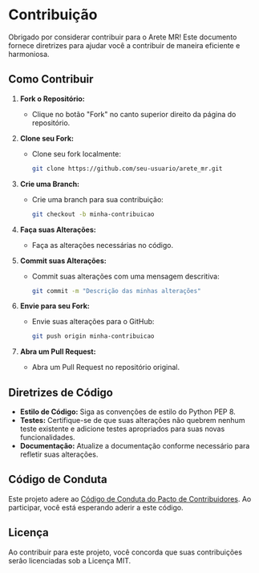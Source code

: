 # Contribuição

Obrigado por considerar contribuir para o Arete MR! Este documento fornece diretrizes para ajudar você a contribuir de maneira eficiente e harmoniosa.

## Como Contribuir

1. **Fork o Repositório:**
   - Clique no botão "Fork" no canto superior direito da página do repositório.

2. **Clone seu Fork:**
   - Clone seu fork localmente:
     ```bash
     git clone https://github.com/seu-usuario/arete_mr.git
     ```

3. **Crie uma Branch:**
   - Crie uma branch para sua contribuição:
     ```bash
     git checkout -b minha-contribuicao
     ```

4. **Faça suas Alterações:**
   - Faça as alterações necessárias no código.

5. **Commit suas Alterações:**
   - Commit suas alterações com uma mensagem descritiva:
     ```bash
     git commit -m "Descrição das minhas alterações"
     ```

6. **Envie para seu Fork:**
   - Envie suas alterações para o GitHub:
     ```bash
     git push origin minha-contribuicao
     ```

7. **Abra um Pull Request:**
   - Abra um Pull Request no repositório original.

## Diretrizes de Código

- **Estilo de Código:** Siga as convenções de estilo do Python PEP 8.
- **Testes:** Certifique-se de que suas alterações não quebrem nenhum teste existente e adicione testes apropriados para suas novas funcionalidades.
- **Documentação:** Atualize a documentação conforme necessário para refletir suas alterações.

## Código de Conduta

Este projeto adere ao [Código de Conduta do Pacto de Contribuidores](https://www.contributor-covenant.org/version/2/0/code_of_conduct/). Ao participar, você está esperando aderir a este código.

## Licença

Ao contribuir para este projeto, você concorda que suas contribuições serão licenciadas sob a Licença MIT.

